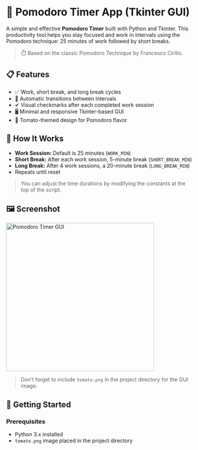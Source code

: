 # 🍅 Pomodoro Timer App (Tkinter GUI)

A simple and effective **Pomodoro Timer** built with Python and Tkinter. This productivity tool helps you stay focused and work in intervals using the Pomodoro technique: 25 minutes of work followed by short breaks.

> ⏱️ Based on the classic Pomodoro Technique by Francesco Cirillo.

## 📋 Features

- ✅ Work, short break, and long break cycles
- 🔁 Automatic transitions between intervals
- ✔ Visual checkmarks after each completed work session
- 🖥️ Minimal and responsive Tkinter-based GUI
- 🍅 Tomato-themed design for Pomodoro flavor

## 🧠 How It Works

- **Work Session:** Default is 25 minutes (`WORK_MIN`)
- **Short Break:** After each work session, 5-minute break (`SHORT_BREAK_MIN`)
- **Long Break:** After 4 work sessions, a 20-minute break (`LONG_BREAK_MIN`)
- Repeats until reset

> You can adjust the time durations by modifying the constants at the top of the script.

## 🖼️ Screenshot

<img src="[screenshot.png](https://github.com/Bajtii/Python-Course-Projects/blob/main/Pomodoro/tomato.png)" width="400" alt="Pomodoro Timer GUI" />

> Don’t forget to include `tomato.png` in the project directory for the GUI image.

## 🚀 Getting Started

### Prerequisites

- Python 3.x installed
- `tomato.png` image placed in the project directory

